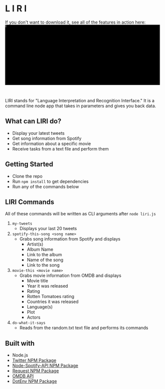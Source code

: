 # L I R I
If you don't want to download it, see all of the features in action here:
![tester](./assets/term.svg)
#
LIRI stands for "Language Interpretation and Recognition Interface."  It is a command line node app that takes in parameters and gives you back data.

## What can LIRI do?

- Display your latest tweets
- Get song information from Spotify
- Get information about a specific movie
- Receive tasks from a text file and perform them

## Getting Started
- Clone the repo 
- Run `npm install` to get dependencies
- Run any of the commands below

## LIRI Commands
All of these commands will be written as CLI arguments after
`node liri.js`

1. `my-tweets`
    - Displays your last 20 tweets
2. `spotify-this-song <song name>`
    - Grabs song information from Spotify and displays
        - Artist(s)
        - Album Name
        - Link to the album
        - Name of the song
        - Link to the song
3. `movie-this <movie name>`
    - Grabs movie information from OMDB and displays
        - Movie title
        - Year it was released
        - Rating
        - Rotten Tomatoes rating
        - Countries it was released
        - Language(s)
        - Plot
        - Actors
4. `do-what-it-says`
    - Reads from the random.txt text file and performs its commands

## Built with
- Node.js
- [Twitter NPM Package](https://www.npmjs.com/package/twitter)
- [Node-Spotify-API NPM Package](https://www.npmjs.com/package/node-spotify-api)
- [Request NPM Package](https://www.npmjs.com/package/request)
- [OMDB API](http://www.omdbapi.com)
- [DotEnv NPM Package](https://www.npmjs.com/package/dotenv)
